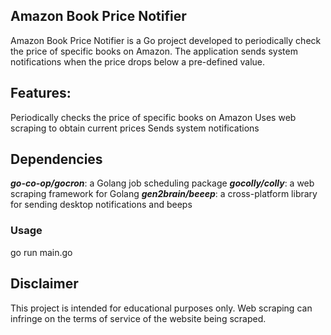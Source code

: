 ## Amazon Book Price Notifier
Amazon Book Price Notifier is a Go project developed to periodically check the price of specific books on Amazon. The application sends system notifications when the price drops below a pre-defined value.
## Features:
Periodically checks the price of specific books on Amazon
Uses web scraping to obtain current prices
Sends system notifications

## Dependencies
***go-co-op/gocron***: a Golang job scheduling package
***gocolly/colly***: a web scraping framework for Golang
***gen2brain/beeep***: a cross-platform library for sending desktop notifications and beeps

### Usage
go run main.go

## Disclaimer

This project is intended for educational purposes only. Web scraping can infringe on the terms of service of the website being scraped.